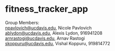 # fitness_tracker_app

Group Members:  
npavlovich@ucdavis.edu, Nicole Pavlovich  
ablydon@ucdavis.edu, Alexis Lydon, 916941208  
arnrastogi@ucdavis.edu, Arnav Rastogi  
skoppuru@ucdavis.edu, Vishal Koppuru, 919814772  

